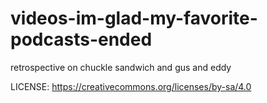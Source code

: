 # videos-im-glad-my-favorite-podcasts-ended
retrospective on chuckle sandwich and gus and eddy

LICENSE: https://creativecommons.org/licenses/by-sa/4.0
